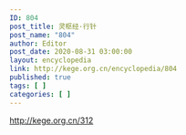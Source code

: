 ```yaml
---
ID: 804
post_title: 灵枢经·行针
post_name: "804"
author: Editor
post_date: 2020-08-31 03:00:00
layout: encyclopedia
link: http://kege.org.cn/encyclopedia/804
published: true
tags: [ ]
categories: [ ]
---
```

http://kege.org.cn/312